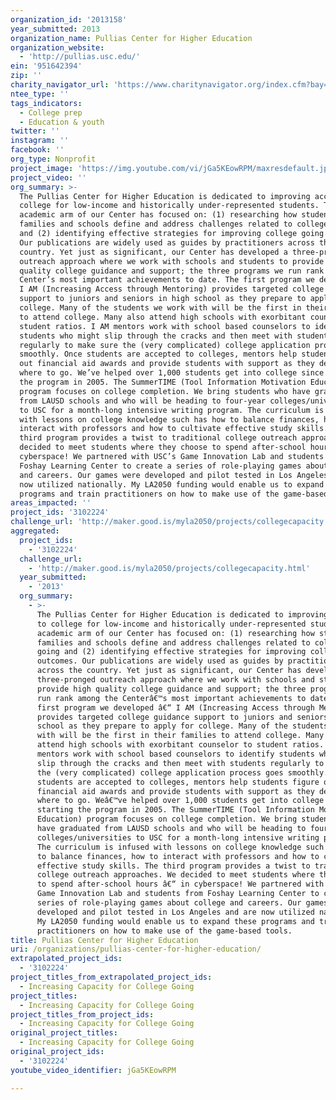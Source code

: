 ```yaml
---
organization_id: '2013158'
year_submitted: 2013
organization_name: Pullias Center for Higher Education
organization_website:
  - 'http://pullias.usc.edu/'
ein: '951642394'
zip: ''
charity_navigator_url: 'https://www.charitynavigator.org/index.cfm?bay=search.profile&ein=951642394'
ntee_type: ''
tags_indicators:
  - College prep
  - Education & youth
twitter: ''
instagram: ''
facebook: ''
org_type: Nonprofit
project_image: 'https://img.youtube.com/vi/jGa5KEowRPM/maxresdefault.jpg'
project_video: ''
org_summary: >-
  The Pullias Center for Higher Education is dedicated to improving access to
  college for low-income and historically under-represented students. The
  academic arm of our Center has focused on: (1) researching how students,
  families and schools define and address challenges related to college going
  and (2) identifying effective strategies for improving college going outcomes.
  Our publications are widely used as guides by practitioners across the
  country. Yet just as significant, our Center has developed a three-pronged
  outreach approach where we work with schools and students to provide high
  quality college guidance and support; the three programs we run rank among the
  Center’s most important achievements to date. The first program we developed —
  I AM (Increasing Access through Mentoring) provides targeted college guidance
  support to juniors and seniors in high school as they prepare to apply for
  college. Many of the students we work with will be the first in their families
  to attend college. Many also attend high schools with exorbitant counselor to
  student ratios. I AM mentors work with school based counselors to identify
  students who might slip through the cracks and then meet with students
  regularly to make sure the (very complicated) college application process goes
  smoothly. Once students are accepted to colleges, mentors help students figure
  out financial aid awards and provide students with support as they decide
  where to go. We’ve helped over 1,000 students get into college since starting
  the program in 2005. The SummerTIME (Tool Information Motivation Education)
  program focuses on college completion. We bring students who have graduated
  from LAUSD schools and who will be heading to four-year colleges/universities
  to USC for a month-long intensive writing program. The curriculum is infused
  with lessons on college knowledge such has how to balance finances, how to
  interact with professors and how to cultivate effective study skills. The
  third program provides a twist to traditional college outreach approaches. We
  decided to meet students where they choose to spend after-school hours — in
  cyberspace! We partnered with USC’s Game Innovation Lab and students from
  Foshay Learning Center to create a series of role-playing games about college
  and careers. Our games were developed and pilot tested in Los Angeles and are
  now utilized nationally. My LA2050 funding would enable us to expand these
  programs and train practitioners on how to make use of the game-based tools.
areas_impacted: ''
project_ids: '3102224'
challenge_url: 'http://maker.good.is/myla2050/projects/collegecapacity.html'
aggregated:
  project_ids:
    - '3102224'
  challenge_url:
    - 'http://maker.good.is/myla2050/projects/collegecapacity.html'
  year_submitted:
    - '2013'
  org_summary:
    - >-
      The Pullias Center for Higher Education is dedicated to improving access
      to college for low-income and historically under-represented students. The
      academic arm of our Center has focused on: (1) researching how students,
      families and schools define and address challenges related to college
      going and (2) identifying effective strategies for improving college going
      outcomes. Our publications are widely used as guides by practitioners
      across the country. Yet just as significant, our Center has developed a
      three-pronged outreach approach where we work with schools and students to
      provide high quality college guidance and support; the three programs we
      run rank among the Centerâ€™s most important achievements to date. The
      first program we developed â€“ I AM (Increasing Access through Mentoring)
      provides targeted college guidance support to juniors and seniors in high
      school as they prepare to apply for college. Many of the students we work
      with will be the first in their families to attend college. Many also
      attend high schools with exorbitant counselor to student ratios. I AM
      mentors work with school based counselors to identify students who might
      slip through the cracks and then meet with students regularly to make sure
      the (very complicated) college application process goes smoothly. Once
      students are accepted to colleges, mentors help students figure out
      financial aid awards and provide students with support as they decide
      where to go. Weâ€™ve helped over 1,000 students get into college since
      starting the program in 2005. The SummerTIME (Tool Information Motivation
      Education) program focuses on college completion. We bring students who
      have graduated from LAUSD schools and who will be heading to four-year
      colleges/universities to USC for a month-long intensive writing program.
      The curriculum is infused with lessons on college knowledge such has how
      to balance finances, how to interact with professors and how to cultivate
      effective study skills. The third program provides a twist to traditional
      college outreach approaches. We decided to meet students where they choose
      to spend after-school hours â€“ in cyberspace! We partnered with USCâ€™s
      Game Innovation Lab and students from Foshay Learning Center to create a
      series of role-playing games about college and careers. Our games were
      developed and pilot tested in Los Angeles and are now utilized nationally.
      My LA2050 funding would enable us to expand these programs and train
      practitioners on how to make use of the game-based tools.
title: Pullias Center for Higher Education
uri: /organizations/pullias-center-for-higher-education/
extrapolated_project_ids:
  - '3102224'
project_titles_from_extrapolated_project_ids:
  - Increasing Capacity for College Going
project_titles:
  - Increasing Capacity for College Going
project_titles_from_project_ids:
  - Increasing Capacity for College Going
original_project_titles:
  - Increasing Capacity for College Going
original_project_ids:
  - '3102224'
youtube_video_identifier: jGa5KEowRPM

---
```

